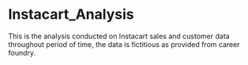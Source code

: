 # Instacart_Analysis
This is the analysis conducted on Instacart sales and customer data throughout period of time, the data is fictitious as provided from career foundry.
